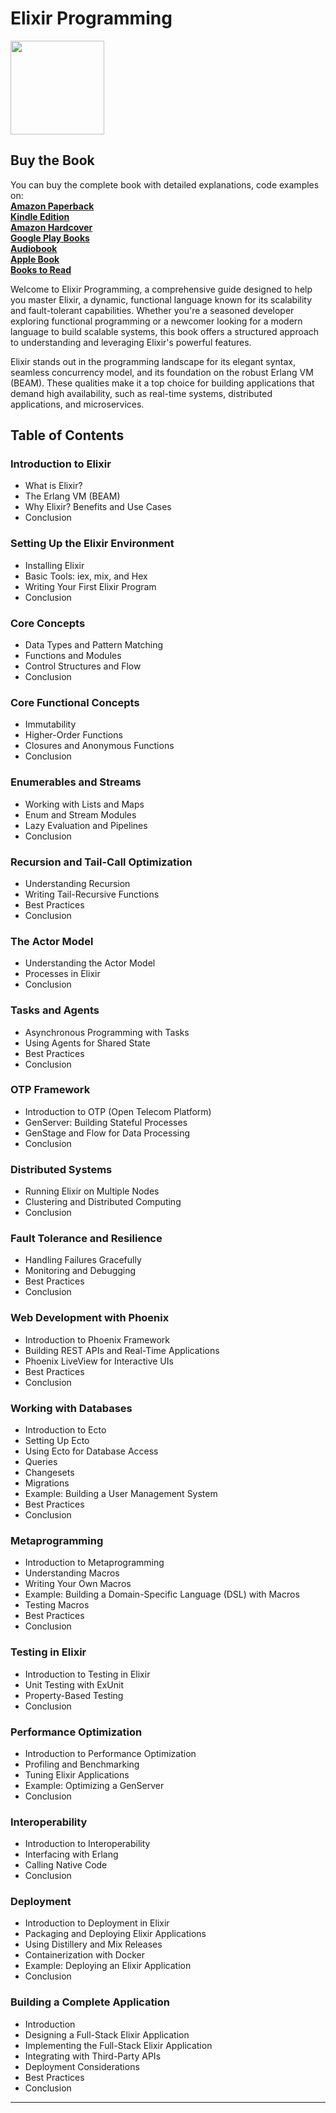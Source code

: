 # Elixir Programming

<img src="https://is1-ssl.mzstatic.com/image/thumb/Publication221/v4/41/7d/3a/417d3aac-9165-8dc4-7b05-ff2490209129/313196cf-a02c-4b8b-ae3b-756e85a8f189_cover_image.png/626x0w.webp" width="150" />

## Buy the Book

You can buy the complete book with detailed explanations, code examples on:  
**[Amazon Paperback](https://www.amazon.com/dp/B0DRRT8551)**  
**[Kindle Edition](https://www.amazon.com/dp/B0DRPJ3B79)**  
**[Amazon Hardcover](https://www.amazon.com/dp/B0DRPMZNMD)**  
**[Google Play Books](https://play.google.com/store/books/details?id=st46EQAAQBAJ)**  
**[Audiobook](https://play.google.com/store/audiobooks/details?id=AQAAAEDymzDb0M)**  
**[Apple Book](https://books.apple.com/us/book/elixir-programming/id6739944973)**  
**[Books to Read](https://books2read.com/b/mZVLY2)**

Welcome to Elixir Programming, a comprehensive guide designed to help you master Elixir, a dynamic, functional language known for its scalability and fault-tolerant capabilities. Whether you're a seasoned developer exploring functional programming or a newcomer looking for a modern language to build scalable systems, this book offers a structured approach to understanding and leveraging Elixir's powerful features.  

Elixir stands out in the programming landscape for its elegant syntax, seamless concurrency model, and its foundation on the robust Erlang VM (BEAM). These qualities make it a top choice for building applications that demand high availability, such as real-time systems, distributed applications, and microservices.

## Table of Contents

### Introduction to Elixir
- What is Elixir?
- The Erlang VM (BEAM)
- Why Elixir? Benefits and Use Cases
- Conclusion

### Setting Up the Elixir Environment
- Installing Elixir
- Basic Tools: iex, mix, and Hex
- Writing Your First Elixir Program
- Conclusion

### Core Concepts
- Data Types and Pattern Matching
- Functions and Modules
- Control Structures and Flow
- Conclusion

### Core Functional Concepts
- Immutability
- Higher-Order Functions
- Closures and Anonymous Functions
- Conclusion

### Enumerables and Streams
- Working with Lists and Maps
- Enum and Stream Modules
- Lazy Evaluation and Pipelines
- Conclusion

### Recursion and Tail-Call Optimization
- Understanding Recursion
- Writing Tail-Recursive Functions
- Best Practices
- Conclusion

### The Actor Model
- Understanding the Actor Model
- Processes in Elixir
- Conclusion

### Tasks and Agents
- Asynchronous Programming with Tasks
- Using Agents for Shared State
- Best Practices
- Conclusion

### OTP Framework
- Introduction to OTP (Open Telecom Platform)
- GenServer: Building Stateful Processes
- GenStage and Flow for Data Processing
- Conclusion

### Distributed Systems
- Running Elixir on Multiple Nodes
- Clustering and Distributed Computing
- Conclusion

### Fault Tolerance and Resilience
- Handling Failures Gracefully
- Monitoring and Debugging
- Best Practices
- Conclusion

### Web Development with Phoenix
- Introduction to Phoenix Framework
- Building REST APIs and Real-Time Applications
- Phoenix LiveView for Interactive UIs
- Best Practices
- Conclusion

### Working with Databases
- Introduction to Ecto
- Setting Up Ecto
- Using Ecto for Database Access
- Queries
- Changesets
- Migrations
- Example: Building a User Management System
- Best Practices
- Conclusion

### Metaprogramming
- Introduction to Metaprogramming
- Understanding Macros
- Writing Your Own Macros
- Example: Building a Domain-Specific Language (DSL) with Macros
- Testing Macros
- Best Practices
- Conclusion

### Testing in Elixir
- Introduction to Testing in Elixir
- Unit Testing with ExUnit
- Property-Based Testing
- Conclusion

### Performance Optimization
- Introduction to Performance Optimization
- Profiling and Benchmarking
- Tuning Elixir Applications
- Example: Optimizing a GenServer
- Conclusion

### Interoperability
- Introduction to Interoperability
- Interfacing with Erlang
- Calling Native Code
- Conclusion

### Deployment
- Introduction to Deployment in Elixir
- Packaging and Deploying Elixir Applications
- Using Distillery and Mix Releases
- Containerization with Docker
- Example: Deploying an Elixir Application
- Conclusion

### Building a Complete Application
- Introduction
- Designing a Full-Stack Elixir Application
- Implementing the Full-Stack Elixir Application
- Integrating with Third-Party APIs
- Deployment Considerations
- Best Practices
- Conclusion

---
